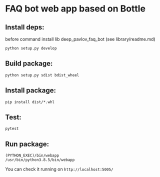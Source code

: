 FAQ bot web app based on Bottle
=========================================

Install deps:
----------
before command install lib deep_pavlov_faq_bot (see library/readme.md) 
```shell script
python setup.py develop
```


Build package:
----
```shell script
python setup.py sdist bdist_wheel
```

Install package:
----

```shell script
pip install dist/*.whl
```

Test:
-----
```shell script
pytest
```

Run package:
----

```shell script
(PYTHON_EXEC)/bin/webapp
/usr/bin/python3.8.5/bin/webapp
```

You can check it running on `http://localhost:5005/`
